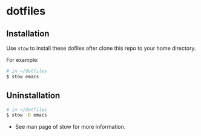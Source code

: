 # dotfiles

## Installation

Use `stow` to install these dofiles after clone this repo to your home directory.

For example:

``` bash
# in ~/dotfiles
$ stow emacs
```
## Uninstallation

``` bash
# in ~/dotfiles
$ stow -D emacs
```

* See man page of stow for more information.
